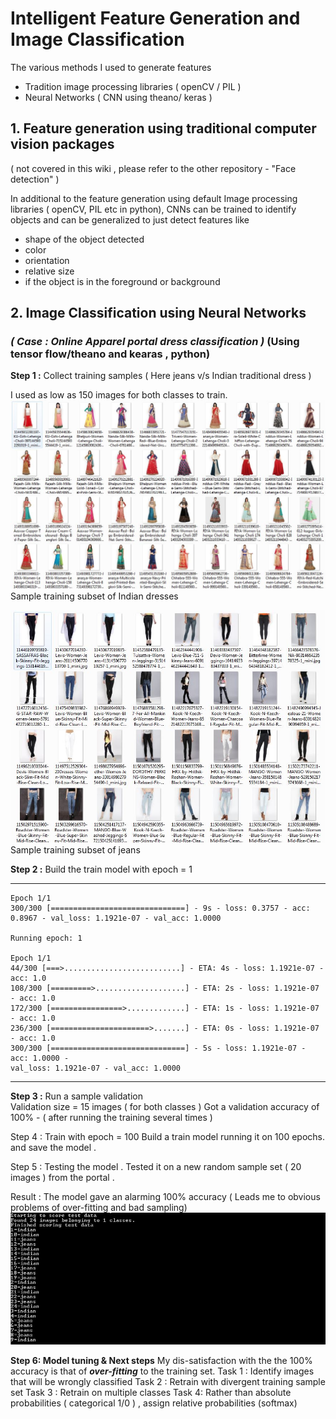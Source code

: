 # Intelligent Feature Generation and Image Classification 

The various methods I used to generate features 
* Tradition image processing libraries ( openCV / PIL )
* Neural Networks ( CNN using theano/ keras )

## 1. Feature generation using traditional computer vision packages
( not covered in this wiki , please refer to the other repository - "Face detection" )

In additional to the feature generation using default Image processing libraries ( openCV, PIL etc in python), CNNs can be trained to identify objects and can be generalized to just detect features like 
* shape of the object detected
* color
* orientation 
* relative size
* if the object is in the foreground or background 

## 2. Image Classification using Neural Networks 
### _( Case : Online Apparel portal dress classification )_ (Using tensor flow/theano and kearas , python)

**Step 1 :** Collect training samples ( Here jeans v/s Indian traditional dress )

I used as low as 150 images for both classes to train.
![Indian Dresses Training Set](https://github.com/tomtillo/ImageClassification/blob/master/indian.JPG)
Sample training subset of Indian dresses

![Jeans Training set](https://github.com/tomtillo/ImageClassification/blob/master/jeans.JPG)
Sample training subset of jeans


**Step 2 :** Build the train model with epoch = 1 


***

```
Epoch 1/1
300/300 [==============================] - 9s - loss: 0.3757 - acc: 0.8967 - val_loss: 1.1921e-07 - val_acc: 1.0000

Running epoch: 1

Epoch 1/1
44/300 [===>..........................] - ETA: 4s - loss: 1.1921e-07 - acc: 1.0
108/300 [=========>....................] - ETA: 2s - loss: 1.1921e-07 - acc: 1.0
172/300 [================>.............] - ETA: 1s - loss: 1.1921e-07 - acc: 1.0
236/300 [======================>.......] - ETA: 0s - loss: 1.1921e-07 - acc: 1.0
300/300 [==============================] - 5s - loss: 1.1921e-07 - acc: 1.0000 -
val_loss: 1.1921e-07 - val_acc: 1.0000 

```

***


**Step 3 :** Run a sample validation  
Validation size = 15 images ( for both classes ) 
Got a validation accuracy of 100% - ( after running the training several times )


Step 4 : Train with epoch = 100 
Build a train model running it on 100 epochs. 
and save the model . 

Step 5 : Testing the model .
Tested it on a new random sample set ( 20 images ) from the portal .

Result : 
The model gave an alarming 100% accuracy ( Leads me to obvious problems of over-fitting and bad sampling)
![](https://github.com/tomtillo/ImageClassification/blob/master/result_cloths.JPG)

**Step 6: Model tuning & Next steps**
My dis-satisfaction with the the 100% accuracy is that of _**over-fitting**_ to the training set.
Task 1 : Identify images that will be wrongly classified 
Task 2 : Retrain with divergent training sample set 
Task 3 : Retrain on multiple classes
Task 4: Rather than absolute probabilities ( categorical 1/0 ) , assign relative probabilities (softmax)



